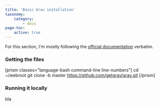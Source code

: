 ```yaml
---
title: 'Basic Grav installation'
taxonomy:
    category:
        - docs
page-toc:
    active: true
---
```


For this section, I'm mostly following the [official documentation](https://learn.getgrav.org/16/basics/installation) verbatim.

### Getting the files
[prism classes="language-bash command-line line-numbers"] 
cd ~/webroot
git clone -b master https://github.com/getgrav/grav.git
[/prism]

### Running it locally
bla

